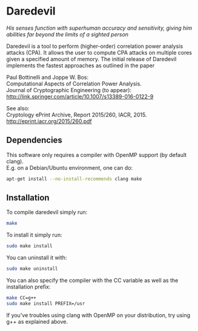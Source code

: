 # Daredevil
*His senses function with superhuman accuracy and sensitivity, giving him abilities far beyond the limits of a sighted person*

Daredevil is a tool to perform (higher-order) correlation power analysis attacks (CPA). 
It allows the user to compute CPA attacks on multiple cores given a specified amount 
of memory. The initial release of Daredevil implements the fastest approaches as 
outlined in the paper

Paul Bottinelli and Joppe W. Bos:  
Computational Aspects of Correlation Power Analysis.  
Journal of Cryptographic Engineering (to appear): http://link.springer.com/article/10.1007/s13389-016-0122-9

See also:  
Cryptology ePrint Archive, Report 2015/260, IACR, 2015.  
http://eprint.iacr.org/2015/260.pdf


## Dependencies

This software only requires a compiler with OpenMP support (by default clang).  
E.g. on a Debian/Ubuntu environment, one can do:

```bash
apt-get install --no-install-recommends clang make
```

## Installation

To compile daredevil simply run:

```bash
make
```

To install it simply run:

```bash
sudo make install
```

You can uninstall it with:

```bash
sudo make uninstall
```

You can also specify the compiler with the CC variable as well as the
installation prefix:

```bash
make CC=g++
sudo make install PREFIX=/usr
```

If you've troubles using clang with OpenMP on your distribution, try
using g++ as explained above.
